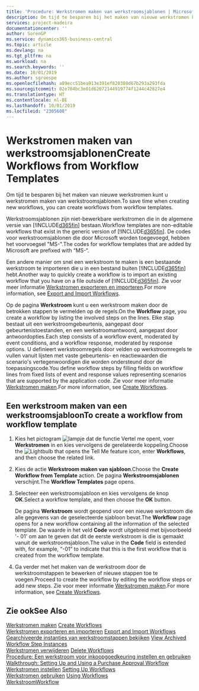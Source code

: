 ```yaml
---
title: 'Procedure: Werkstromen maken van werkstroomsjablonen | Microsoft Docs'
description: Om tijd te besparen bij het maken van nieuwe werkstromen kunt u werkstromen maken van werkstroomsjablonen.
services: project-madeira
documentationcenter: ''
author: SorenGP
ms.service: dynamics365-business-central
ms.topic: article
ms.devlang: na
ms.tgt_pltfrm: na
ms.workload: na
ms.search.keywords: ''
ms.date: 10/01/2019
ms.author: sgroespe
ms.openlocfilehash: a89ecc51bea913e391ef820380d67b293a293fda
ms.sourcegitcommit: 02e704bc3e01d62072144919774f1244c42827e4
ms.translationtype: HT
ms.contentlocale: nl-BE
ms.lasthandoff: 10/01/2019
ms.locfileid: "2305608"
---
```

# <a name="create-workflows-from-workflow-templates"></a><span data-ttu-id="39d1a-103">Werkstromen maken van werkstroomsjablonen</span><span class="sxs-lookup"><span data-stu-id="39d1a-103">Create Workflows from Workflow Templates</span></span>
<span data-ttu-id="39d1a-104">Om tijd te besparen bij het maken van nieuwe werkstromen kunt u werkstromen maken van werkstroomsjablonen.</span><span class="sxs-lookup"><span data-stu-id="39d1a-104">To save time when creating new workflows, you can create workflows from workflow templates.</span></span>  

 <span data-ttu-id="39d1a-105">Werkstroomsjablonen zijn niet-bewerkbare werkstromen die in de algemene versie van [!INCLUDE[d365fin](includes/d365fin_md.md)] bestaan.</span><span class="sxs-lookup"><span data-stu-id="39d1a-105">Workflow templates are non-editable workflows that exist in the generic version of [!INCLUDE[d365fin](includes/d365fin_md.md)].</span></span> <span data-ttu-id="39d1a-106">De codes voor werkstroomsjablonen die door Microsoft worden toegevoegd, hebben het voorvoegsel "MS-".</span><span class="sxs-lookup"><span data-stu-id="39d1a-106">The codes for workflow templates that are added by Microsoft are prefixed with “MS-“.</span></span>  

 <span data-ttu-id="39d1a-107">Een andere manier om snel een werkstroom te maken is een bestaande werkstroom te importeren die u in een bestand buiten [!INCLUDE[d365fin](includes/d365fin_md.md)] hebt.</span><span class="sxs-lookup"><span data-stu-id="39d1a-107">Another way to quickly create a workflow is to import an existing workflow that you have on a file outside of [!INCLUDE[d365fin](includes/d365fin_md.md)].</span></span> <span data-ttu-id="39d1a-108">Zie voor meer informatie [Werkstromen exporteren en importeren](across-how-to-export-and-import-workflows.md).</span><span class="sxs-lookup"><span data-stu-id="39d1a-108">For more information, see [Export and Import Workflows](across-how-to-export-and-import-workflows.md).</span></span>  

<span data-ttu-id="39d1a-109">Op de pagina **Werkstroom** kunt u een werkstroom maken door de betrokken stappen te vermelden op de regels.</span><span class="sxs-lookup"><span data-stu-id="39d1a-109">On the **Workflow** page, you create a workflow by listing the involved steps on the lines.</span></span> <span data-ttu-id="39d1a-110">Elke stap bestaat uit een werkstroomgebeurtenis, aangepast door gebeurtenistoestanden, en een werkstroomantwoord, aangepast door antwoordopties.</span><span class="sxs-lookup"><span data-stu-id="39d1a-110">Each step consists of a workflow event, moderated by event conditions, and a workflow response, moderated by response options.</span></span> <span data-ttu-id="39d1a-111">U definieert werkstroomregels door velden op werkstroomregels te vullen vanuit lijsten met vaste gebeurtenis- en reactiewaarden die scenario's vertegenwoordigen die worden ondersteund door de toepassingscode.</span><span class="sxs-lookup"><span data-stu-id="39d1a-111">You define workflow steps by filling fields on workflow lines from fixed lists of event and response values representing scenarios that are supported by the application code.</span></span> <span data-ttu-id="39d1a-112">Zie voor meer informatie [Werkstromen maken](across-how-to-create-workflows.md).</span><span class="sxs-lookup"><span data-stu-id="39d1a-112">For more information, see [Create Workflows](across-how-to-create-workflows.md).</span></span>  

## <a name="to-create-a-workflow-from-workflow-template"></a><span data-ttu-id="39d1a-113">Een werkstroom maken van een werkstroomsjabloon</span><span class="sxs-lookup"><span data-stu-id="39d1a-113">To create a workflow from workflow template</span></span>  
1.  <span data-ttu-id="39d1a-114">Kies het pictogram ![lampje dat de functie Vertel me opent](media/ui-search/search_small.png "Vertel me wat u wilt doen"), voer **Werkstromen** in en kies vervolgens de gerelateerde koppeling.</span><span class="sxs-lookup"><span data-stu-id="39d1a-114">Choose the ![Lightbulb that opens the Tell Me feature](media/ui-search/search_small.png "Tell me what you want to do") icon, enter **Workflows**, and then choose the related link.</span></span>  
2.  <span data-ttu-id="39d1a-115">Kies de actie **Werkstroom maken van sjabloon**.</span><span class="sxs-lookup"><span data-stu-id="39d1a-115">Choose the **Create Workflow from Template** action.</span></span> <span data-ttu-id="39d1a-116">De pagina **Werkstroomsjablonen** verschijnt.</span><span class="sxs-lookup"><span data-stu-id="39d1a-116">The **Workflow Templates** page opens.</span></span>  
3.  <span data-ttu-id="39d1a-117">Selecteer een werkstroomsjabloon en kies vervolgens de knop **OK**.</span><span class="sxs-lookup"><span data-stu-id="39d1a-117">Select a workflow template, and then choose the **OK** button.</span></span>  

     <span data-ttu-id="39d1a-118">De pagina **Werkstroom** wordt geopend voor een nieuwe werkstroom die alle gegevens van de geselecteerde sjabloon bevat.</span><span class="sxs-lookup"><span data-stu-id="39d1a-118">The **Workflow** page opens for a new workflow containing all the information of the selected template.</span></span> <span data-ttu-id="39d1a-119">De waarde in het veld **Code** wordt uitgebreid met bijvoorbeeld '- 01' om aan te geven dat dit de eerste werkstroom is die is gemaakt vanuit de werkstroomsjabloon.</span><span class="sxs-lookup"><span data-stu-id="39d1a-119">The value in the **Code** field is extended with, for example, “-01” to indicate that this is the first workflow that is created from the workflow template.</span></span>  
4.  <span data-ttu-id="39d1a-120">Ga verder met het maken van de werkstroom door de werkstroomstappen te bewerken of nieuwe stappen toe te voegen.</span><span class="sxs-lookup"><span data-stu-id="39d1a-120">Proceed to create the workflow by editing the workflow steps or add new steps.</span></span> <span data-ttu-id="39d1a-121">Zie voor meer informatie [Werkstromen maken](across-how-to-create-workflows.md).</span><span class="sxs-lookup"><span data-stu-id="39d1a-121">For more information, see [Create Workflows](across-how-to-create-workflows.md).</span></span>  

## <a name="see-also"></a><span data-ttu-id="39d1a-122">Zie ook</span><span class="sxs-lookup"><span data-stu-id="39d1a-122">See Also</span></span>  
 <span data-ttu-id="39d1a-123">[Werkstromen maken](across-how-to-create-workflows.md) </span><span class="sxs-lookup"><span data-stu-id="39d1a-123">[Create Workflows](across-how-to-create-workflows.md) </span></span>  
 <span data-ttu-id="39d1a-124">[Werkstromen exporteren en importeren](across-how-to-export-and-import-workflows.md) </span><span class="sxs-lookup"><span data-stu-id="39d1a-124">[Export and Import Workflows](across-how-to-export-and-import-workflows.md) </span></span>  
 <span data-ttu-id="39d1a-125">[Gearchiveerde instanties van werkstroomstappen bekijken](across-how-to-view-archived-workflow-step-instances.md) </span><span class="sxs-lookup"><span data-stu-id="39d1a-125">[View Archived Workflow Step Instances](across-how-to-view-archived-workflow-step-instances.md) </span></span>  
 <span data-ttu-id="39d1a-126">[Werkstromen verwijderen](across-how-to-delete-workflows.md) </span><span class="sxs-lookup"><span data-stu-id="39d1a-126">[Delete Workflows](across-how-to-delete-workflows.md) </span></span>  
 <span data-ttu-id="39d1a-127">[Procedure: Een werkstroom voor inkoopgoedkeuring instellen en gebruiken](walkthrough-setting-up-and-using-a-purchase-approval-workflow.md) </span><span class="sxs-lookup"><span data-stu-id="39d1a-127">[Walkthrough: Setting Up and Using a Purchase Approval Workflow](walkthrough-setting-up-and-using-a-purchase-approval-workflow.md) </span></span>  
 <span data-ttu-id="39d1a-128">[Werkstromen instellen](across-set-up-workflows.md) </span><span class="sxs-lookup"><span data-stu-id="39d1a-128">[Setting Up Workflows](across-set-up-workflows.md) </span></span>  
 <span data-ttu-id="39d1a-129">[Werkstromen gebruiken](across-use-workflows.md) </span><span class="sxs-lookup"><span data-stu-id="39d1a-129">[Using Workflows](across-use-workflows.md) </span></span>  
 [<span data-ttu-id="39d1a-130">Werkstroom</span><span class="sxs-lookup"><span data-stu-id="39d1a-130">Workflow</span></span>](across-workflow.md)   
